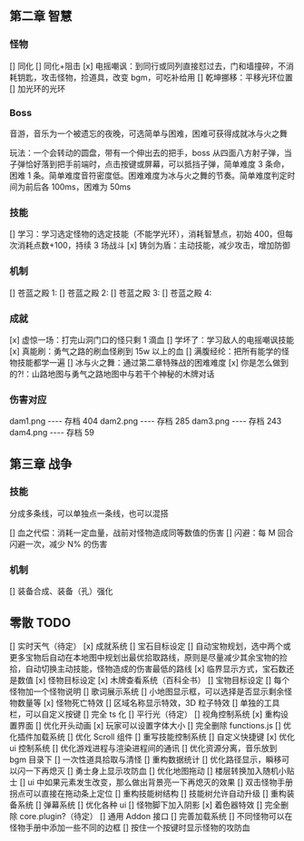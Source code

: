 ## 第二章 智慧

### 怪物

[] 同化
[] 同化+阻击
[x] 电摇嘲讽：到同行或同列直接怼过去，门和墙撞碎，不消耗钥匙，攻击怪物，捡道具，改变 bgm，可吃补给用
[] 乾坤挪移：平移光环位置
[] 加光环的光环

### Boss

音游，音乐为一个被遗忘的夜晚，可选简单与困难，困难可获得成就冰与火之舞

玩法：一个会转动的圆盘，带有一个伸出去的把手，boss 从四面八方射子弹，当子弹恰好落到把手前端时，点击按键或屏幕，可以抵挡子弹，简单难度 3 条命，困难 1 条。简单难度音符密度低。困难难度为冰与火之舞的节奏。简单难度判定时间为前后各 100ms，困难为 50ms

### 技能

[] 学习：学习选定怪物的选定技能（不能学光环），消耗智慧点，初始 400，但每次消耗点数+100，持续 3 场战斗
[x] 铸剑为盾：主动技能，减少攻击，增加防御

### 机制

[] 苍蓝之殿 1:
[] 苍蓝之殿 2:
[] 苍蓝之殿 3:
[] 苍蓝之殿 4:

### 成就

[x] 虚惊一场：打完山洞门口的怪只剩 1 滴血
[] 学坏了：学习敌人的电摇嘲讽技能
[x] 真能刷：勇气之路的刷血怪刷到 15w 以上的血
[] 满腹经纶：把所有能学的怪物技能都学一遍
[] 冰与火之舞：通过第二章特殊战的困难难度
[x] 你是怎么做到的?!：山路地图与勇气之路地图中与若干个神秘的木牌对话

### 伤害对应

dam1.png ---- 存档 404
dam2.png ---- 存档 285
dam3.png ---- 存档 243
dam4.png ---- 存档 59

## 第三章 战争

### 技能

分成多条线，可以单独点一条线，也可以混搭

[] 血之代偿：消耗一定血量，战前对怪物造成同等数值的伤害
[] 闪避：每 M 回合闪避一次，减少 N% 的伤害

### 机制

[] 装备合成、装备（孔）强化

## 零散 TODO

[] 实时天气（待定）
[x] 成就系统
[] 宝石目标设定
[] 自动宝物规划，选中两个或更多宝物后自动在本地图中规划出最优拾取路线，原则是尽量减少其余宝物的捡拾，自动切换主动技能，怪物造成的伤害最低的路线
[x] 临界显示方式，宝石数还是数值
[x] 怪物目标设定
[x] 木牌查看系统（百科全书）
[] 宝物目标设定
[] 每个怪物加一个怪物说明
[] 歌词展示系统
[] 小地图显示框，可以选择是否显示剩余怪物数量等
[x] 怪物死亡特效
[] 区域名称显示特效，3D 粒子特效
[] 单独的工具栏，可以自定义按键
[] 完全 ts 化
[] 平行光（待定）
[] 视角控制系统
[x] 重构设置界面
[] 优化开头动画
[x] 玩家可以设置字体大小
[] 完全删除 functions.js
[] 优化插件加载系统
[] 优化 Scroll 组件
[] 重写技能控制系统
[] 自定义快捷键
[x] 优化 ui 控制系统
[] 优化游戏进程与渲染进程间的通讯
[] 优化资源分离，音乐放到 bgm 目录下
[] 一次性道具拾取与清怪
[] 重构数据统计
[] 优化路径显示，瞬移可以闪一下再熄灭
[] 勇士身上显示攻防血
[] 优化地图拖动
[] 楼层转换加入随机小贴士
[] ui 中如果元素发生改变，那么做出背景亮一下再熄灭的效果
[] 双击怪物手册拐点可以直接在拖动条上定位
[] 重构技能树结构
[] 技能树允许自动升级
[] 重构装备系统
[] 弹幕系统
[] 优化各种 ui
[] 怪物脚下加入阴影
[x] 着色器特效
[] 完全删除 core.plugin?（待定）
[] 通用 Addon 接口
[] 完善加载系统
[] 不同怪物可以在怪物手册中添加一些不同的边框
[] 按住一个按键时显示怪物的攻防血
